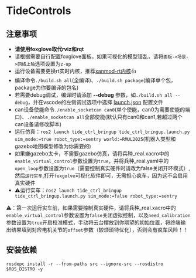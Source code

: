 # TideControls

## 注意事项

* **请使用foxglove取代rviz和rqt**
* 请根据需要自行配置foxglove面板，如果可视化的模型错乱，请将```面板->场景->网络上轴```选项设置为```z-up```
* 运行设备需要更换rt实时内核，推荐[xanmod-rt内核](https://xanmod.org/)👍
* 编译命令```./build.sh all```(全编译)、```./build.sh package```(编译单个包，package为你要编译的包名)
* 若需要debug调试，编译时请添加 **--debug** 参数，如```./build.sh all --debug```，并在vscode的左侧调试选项中选择 [launch.json](.vscode/launch.json) 配置文件
* can设备使能命令```./enable_socketcan can0```(单个使能，can0为需要使能的端口)、```./enable_socketcan all```全部使能(默认只有can0和can1,若超过两个can设备请修改脚本)
*  运行仿真：```ros2 launch tide_ctrl_bringup tide_ctrl_bringup.launch.py sim_mode:=true robot_type:=sentry world:=RMUL2025```(机器人类型和gazebo地图模型修改为你需要的)
 * 如果嫌gazebo太卡，不需要gazebo仿真，请将兵种_real.xacro中的```enable_virtual_control```参数设置为```true```，并将兵种_real.yaml中的```open_loop```参数设置为```true```（需要控制真实硬件时请改为false关闭开环模式）,然后```运行实车```,打开```foxgolve```可视化软件即可，无需担心疯车，因为这不会启用真实硬件
*  ⚠️运行实车：```ros2 launch tide_ctrl_bringup tide_ctrl_bringup.launch.py sim_mode:=false robot_type:=sentry```

⚠️：第一次运行实车前，如果需要控制真实硬件，请将兵种_real.xacro中的```enable_virtual_control```参数设置为```false```关闭虚拟控制，以及```need_calibration```参数设置为```true```开启校准模式，手动将云台摆放到你期望的初始位置，将终端输出结果填到对应电机关节的```offset```参数（较烦琐待优化），否则会有疯车风险！！


## 安装依赖
```
rosdepc install -r --from-paths src --ignore-src --rosdistro $ROS_DISTRO -y
```
